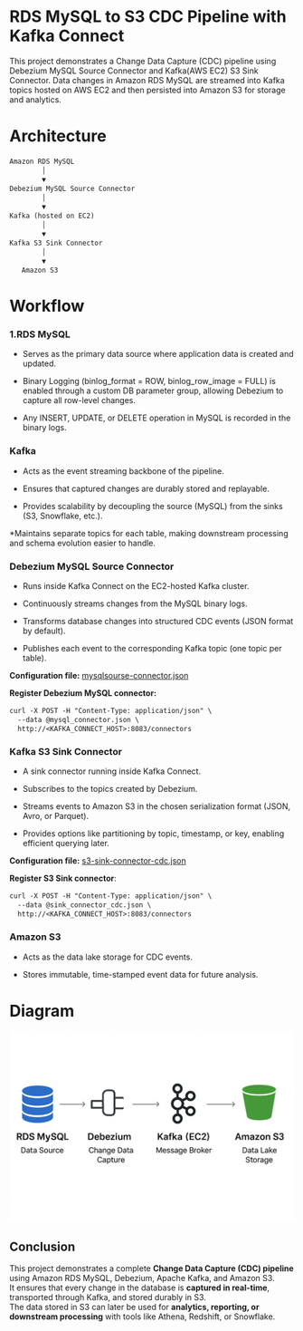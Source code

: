 # RDS MySQL to S3 CDC Pipeline with Kafka Connect

This project demonstrates a Change Data Capture (CDC) pipeline using Debezium MySQL Source Connector and Kafka(AWS EC2) S3 Sink Connector.
Data changes in Amazon RDS MySQL are streamed into Kafka topics hosted on AWS EC2 and then persisted into Amazon S3 for storage and analytics.

# Architecture
```
Amazon RDS MySQL
        │
        ▼
Debezium MySQL Source Connector
        │
        ▼
Kafka (hosted on EC2)
        │
        ▼
Kafka S3 Sink Connector
        │
        ▼
   Amazon S3
```

# Workflow

 ### 1.RDS MySQL

* Serves as the primary data source where application data is created and updated.

* Binary Logging (binlog_format = ROW, binlog_row_image = FULL) is enabled through a custom DB parameter group, allowing Debezium to capture all row-level changes.

* Any INSERT, UPDATE, or DELETE operation in MySQL is recorded in the binary logs.

### Kafka

* Acts as the event streaming backbone of the pipeline.

* Ensures that captured changes are durably stored and replayable.

* Provides scalability by decoupling the source (MySQL) from the sinks (S3, Snowflake, etc.).

*Maintains separate topics for each table, making downstream processing and schema evolution easier to handle.

### Debezium MySQL Source Connector

* Runs inside Kafka Connect on the EC2-hosted Kafka cluster.

* Continuously streams changes from the MySQL binary logs.

* Transforms database changes into structured CDC events (JSON format by default).

* Publishes each event to the corresponding Kafka topic (one topic per table).

**Configuration file:** [mysqlsourse-connector.json](mysqlsource-connector.json)

**Register Debezium MySQL connector:** 

    curl -X POST -H "Content-Type: application/json" \
      --data @mysql_connector.json \
      http://<KAFKA_CONNECT_HOST>:8083/connectors


### Kafka S3 Sink Connector

* A sink connector running inside Kafka Connect.

* Subscribes to the topics created by Debezium.

* Streams events to Amazon S3 in the chosen serialization format (JSON, Avro, or Parquet).

* Provides options like partitioning by topic, timestamp, or key, enabling efficient querying later.

**Configuration file:** [s3-sink-connector-cdc.json](s3-sink-connector-cdc.json)

**Register S3 Sink connector**:

    curl -X POST -H "Content-Type: application/json" \
      --data @sink_connector_cdc.json \
      http://<KAFKA_CONNECT_HOST>:8083/connectors


### Amazon S3

* Acts as the data lake storage for CDC events.

* Stores immutable, time-stamped event data for future analysis.


# Diagram

![CDC Pipeline Architecture](cdc-architech-pic.jpeg)

## Conclusion  

This project demonstrates a complete **Change Data Capture (CDC) pipeline** using Amazon RDS MySQL, Debezium, Apache Kafka, and Amazon S3.  
It ensures that every change in the database is **captured in real-time**, transported through Kafka, and stored durably in S3.  
The data stored in S3 can later be used for **analytics, reporting, or downstream processing** with tools like Athena, Redshift, or Snowflake.  

